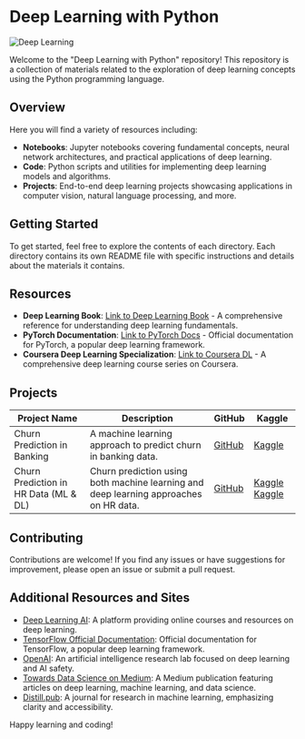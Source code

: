 # Deep Learning with Python

![Deep Learning](https://theoreticalecology.github.io/machinelearning/images/AI_ML_DL.png)

Welcome to the "Deep Learning with Python" repository! This repository is a collection of materials related to the exploration of deep learning concepts using the Python programming language.

## Overview

Here you will find a variety of resources including:

- **Notebooks**: Jupyter notebooks covering fundamental concepts, neural network architectures, and practical applications of deep learning.
- **Code**: Python scripts and utilities for implementing deep learning models and algorithms.
- **Projects**: End-to-end deep learning projects showcasing applications in computer vision, natural language processing, and more.

## Getting Started

To get started, feel free to explore the contents of each directory. Each directory contains its own README file with specific instructions and details about the materials it contains.

## Resources

- **Deep Learning Book**: [Link to Deep Learning Book](link_to_deep_learning_book) - A comprehensive reference for understanding deep learning fundamentals.
- **PyTorch Documentation**: [Link to PyTorch Docs](link_to_pytorch_docs) - Official documentation for PyTorch, a popular deep learning framework.
- **Coursera Deep Learning Specialization**: [Link to Coursera DL](link_to_coursera_dl) - A comprehensive deep learning course series on Coursera.

## Projects

| Project Name                              | Description                                | GitHub                                     | Kaggle                                       |
|-------------------------------------------|--------------------------------------------|--------------------------------------------------------|-------------------------------------------------------|
| Churn Prediction in Banking               | A machine learning approach to predict churn in banking data. | [GitHub](https://github.com/huseyincenik/deep_learning/tree/main/Projects/churn_prediction_in_banking) | [Kaggle](https://www.kaggle.com/code/huseyincenik/churn-prediction-in-banking-deep-learning-approach) |
| Churn Prediction in HR Data (ML & DL)     | Churn prediction using both machine learning and deep learning approaches on HR data. | [GitHub](https://github.com/huseyincenik/deep_learning/tree/main/Projects/churn_prediction_in_hr_data_ml_dl_approach) | [Kaggle](https://www.kaggle.com/code/osmanerkekol/hr-churn-prediction-using-ml) [Kaggle](https://www.kaggle.com/code/gizemsahinkaya/hr-churn-analysis-using-dl) |

## Contributing

Contributions are welcome! If you find any issues or have suggestions for improvement, please open an issue or submit a pull request.

## Additional Resources and Sites

- [Deep Learning AI](https://www.deeplearning.ai/): A platform providing online courses and resources on deep learning.
- [TensorFlow Official Documentation](https://www.tensorflow.org/): Official documentation for TensorFlow, a popular deep learning framework.
- [OpenAI](https://www.openai.com/): An artificial intelligence research lab focused on deep learning and AI safety.
- [Towards Data Science on Medium](https://towardsdatascience.com/): A Medium publication featuring articles on deep learning, machine learning, and data science.
- [Distill.pub](https://distill.pub/): A journal for research in machine learning, emphasizing clarity and accessibility.

Happy learning and coding!

